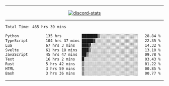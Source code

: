 <a href="https://www.github.com/ripavoid" target="_blank" rel="noreferrer">

-------

<div align='center'>
    <a href='https://discordapp.com/users/825178146797518881'>
        <img align='center' alt='discord-stats' src='https://api.discord-status.me/825178146797518881?nitro&boost=4&gradient=%231e0b1a%2C%23000000%2C%23000000%2C%23160316'></img>
    </a>
</div>

-------

<!--START_SECTION:waka-->

```txt
Total Time: 465 hrs 39 mins

Python            135 hrs         ███████▒░░░░░░░░░░░░░░░░░   28.84 %
TypeScript        104 hrs 37 mins █████▓░░░░░░░░░░░░░░░░░░░   22.35 %
Lua               67 hrs 3 mins   ███▓░░░░░░░░░░░░░░░░░░░░░   14.32 %
Svelte            61 hrs 18 mins  ███▒░░░░░░░░░░░░░░░░░░░░░   13.10 %
JavaScript        45 hrs 47 mins  ██▒░░░░░░░░░░░░░░░░░░░░░░   09.78 %
Text              16 hrs 2 mins   █░░░░░░░░░░░░░░░░░░░░░░░░   03.43 %
Rust              5 hrs 42 mins   ▒░░░░░░░░░░░░░░░░░░░░░░░░   01.22 %
HTML              3 hrs 59 mins   ▒░░░░░░░░░░░░░░░░░░░░░░░░   00.85 %
Bash              3 hrs 36 mins   ▒░░░░░░░░░░░░░░░░░░░░░░░░   00.77 %
```

<!--END_SECTION:waka-->

-------
